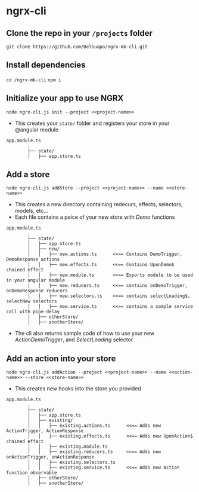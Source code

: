# ngrx-cli
## Clone the repo in your `/projects` folder
`git clone https://github.com/DelGuapo/ngrx-mk-cli.git`
## Install dependencies
`cd /ngrx-mk-cli`
`npm i`
## Initialize your app to use NGRX 
`node ngrx-cli.js init --project <<project-name>>`
- This creates your `state/` folder and registers your store in your @angular module
```
app.module.ts
        .
        ├── state/
        │   ├── app.store.ts
```
## Add a store
`node ngrx-cli.js addStore --project <<project-name>> --name <<store-name>>`
- This creates a new directory containing redecurs, effects, selectors, models, etc...
- Each file contains a peice of your new store with *Demo* functions
```
app.module.ts
        .
        ├── state/
        │   ├── app.store.ts
        │   ├── new/
        │   │   ├── new.actions.ts      <<== Contains DemoTrigger, DemoResponse actions
        │   │   ├── new.effects.ts      <<== Contains UponDemo$ chained effect
        │   │   ├── new.module.ts       <<== Exports module to be used in your angular module
        │   │   ├── new.reducers.ts     <<== contains onDemoTrigger, onDemoResponse reducers
        │   │   ├── new.selectors.ts    <<== contains selectLoading$, selectNew selectors
        │   │   ├── new.service.ts      <<== contains a sample service call with pipe-delay
        │   ├── otherStore/
        │   ├── anotherStore/
```
- The cli also returns sample code of how to use your new *ActionDemoTrigger*, and *SelectLoading* selector
## Add an action into your store
`node ngrx-cli.js addAction --project <<project-name>> --name <<action-name>> --store <<store-name>>`    
- This creates new hooks into the store you provided
```
app.module.ts
        .
        ├── state/
        │   ├── app.store.ts
        │   ├── existing/
        │   │   ├── existing.actions.ts      <<== Adds new ActionTrigger, ActionResponse
        │   │   ├── existing.effects.ts      <<== Adds new UponAction$ chained effect
        │   │   ├── existing.module.ts       
        │   │   ├── existing.reducers.ts     <<== Adds new onActionTrigger, onActionResponse
        │   │   ├── existing.selectors.ts    
        │   │   ├── existing.service.ts      <<== Adds new Action function observable
        │   ├── otherStore/
        │   ├── anotherStore/
```